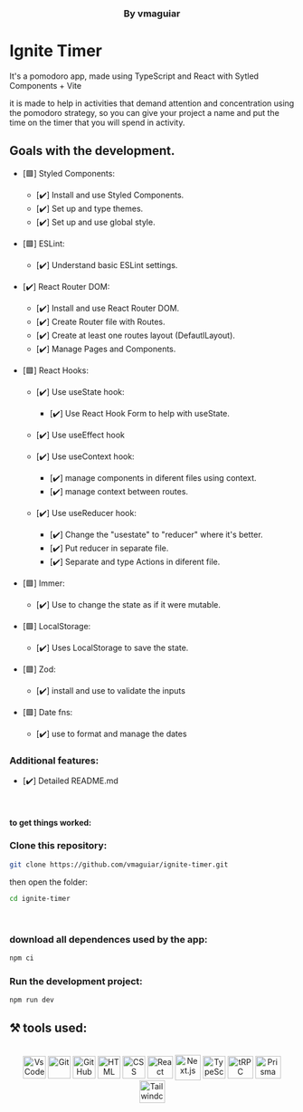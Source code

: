 <h3 style="display: block" align = "center"> By vmaguiar </ h3>

# Ignite Timer

It's a pomodoro app, made using TypeScript and React with Sytled Components + Vite <br>

it is made to help in activities that demand attention and concentration using the pomodoro strategy, so you can give your project a name and put the time on the timer that you will spend in activity.

<!-- ## This branch is my resolution for the FullStack with T3 stack choice

<p align='center'>
  <img width='600' src='src/assets/to_readme/t3-app-readme-gif.gif'
</p><br>

### The Front-End only resolution is on front-end-only-branch

<p align='center'>
  <img width='400' src='src/assets/to_readme/front-app-readme-gif.gif'
</p><br> -->

## Goals with the development.

- [🟩] Styled Components:
  - [✔️] Install and use Styled Components.
  - [✔️] Set up and type themes.
  - [✔️] Set up and use global style.
  
- [🟩] ESLint:
  - [✔️] Understand basic ESLint settings.

- [✔️] React Router DOM:
  - [✔️] Install and use React Router DOM.
  - [✔️] Create Router file with Routes.
  - [✔️] Create at least one routes layout (DefautlLayout).
  - [✔️] Manage Pages and Components.
  
- [🟩] React Hooks:
  - [✔️] Use useState hook:
    - [✔️] Use React Hook Form to help with useState.
    
  - [✔️] Use useEffect hook

  - [✔️] Use useContext hook:
    - [✔️] manage components in diferent files using context.
    - [✔️] manage context between routes.

  - [✔️] Use useReducer hook:
    - [✔️] Change the "usestate" to "reducer" where it's better.
    - [✔️] Put reducer in separate file.
    - [✔️] Separate and type Actions in diferent file.

- [🟩] Immer:
  - [✔️] Use to change the state as if it were mutable.
  
- [🟩] LocalStorage:
  - [✔️] Uses LocalStorage to save the state.

- [🟩] Zod:
  - [✔️] install and use to validate the inputs
  
- [🟩] Date fns:
  - [✔️] use to format and manage the dates <br>

### Additional features:

* [✔️] Detailed README.md

<br>

<!-- ## FullStack TypeScript: Front-End and Back-End (Tecnology of your choice) Todo List.

- [] Implement a full-stack Todo List application using TypeScript.
- [] Choose your preferred technology stack for the back-end (e.g., Node.js with Express, NestJS, Next, etc.).
- [] Use React.js with Next.js for the front-end development.
- [] Display a list of tasks with the ability to add, update, and delete tasks.
- [] Include proper error handling and validation.
- [] Add a search/filter feature to search for specific tasks.
- [] Implement a user-friendly UI with appropriate styling.
- [] Design a RESTful API for CRUD operations on the back-end.
- [] Connect the front-end application to the back-end using appropriate API calls.
- [] Handle data synchronization between the client and server. <br>


## FullStack with T3 Stack: Use create-t3-app for bootstrap your Todo List app.

- [✔️] Implement a full-stack Todo List application using create-t3-app.
- [✔️] Use create-t3-app (https://create.t3.gg/) to bootstrap your project.
- [✔️] The back-end will be automatically set up using the create-t3-app stack.
- [✔️] Use React.js with Next.js for the front-end development.
- [✔️] Display a list of tasks with the ability to add, update, and delete tasks
- [✔️] Include proper error handling and validation.
- [-] Add a search/filter feature to search for specific tasks.
- [✔️] Implement a user-friendly UI with appropriate styling.
- [✔️] Design a RESTful API for CRUD operations on the back-end.
- [✔️] Handle data synchronization between the client and server.

### Additional features:

* [-] Card feature with title and todo's (like google keep list).
* [-] display all the cards created.
* [✔️] Detailed README.md -->


#### to get things worked:

### Clone this repository:

```bash 
git clone https://github.com/vmaguiar/ignite-timer.git
```

then open the folder:
```bash 
cd ignite-timer
```
<br>

### download all dependences used by the app:

```bash 
npm ci
```

### Run the development project:

```bash 
npm run dev
```

## ⚒️  tools used:

</div>


 <div style="display: inline_block" align = "center"><br>

  <img align="center" alt="VsCode " height="40" width="40" src="https://cdn.icon-icons.com/icons2/2107/PNG/512/file_type_vscode_icon_130084.png" />
  <img align="center" alt="Git" height="40" width="40" src="https://git-scm.com/images/logos/downloads/Git-Icon-1788C.png" />
  <img align="center" alt="GitHub" height="40" width="40" src="https://cdn-icons-png.flaticon.com/512/25/25231.png" />
  <img align="center" alt="HTML" height="40" width="40" src="https://cdn.jsdelivr.net/gh/devicons/devicon/icons/html5/html5-original.svg" />
  <img align="center" alt="CSS" height="40" width="40" src="https://cdn.jsdelivr.net/gh/devicons/devicon/icons/css3/css3-original.svg"/>
  <img align="center" alt="React " height="40" width="45" src="https://upload.wikimedia.org/wikipedia/commons/thumb/a/a7/React-icon.svg/2300px-React-icon.svg.png" />
  <img align="center" alt="Next.js" height="45" width="45" src="https://cdn.worldvectorlogo.com/logos/nextjs-13.svg" />
  <img align="center" alt="TypeScript" height="40" width="40" src="https://cdn.worldvectorlogo.com/logos/typescript.svg" />
  <img align="center" alt="tRPC " height="40" width="45" src="https://trpc.io/img/logo.svg" />
  <img align="center" alt="Prisma " height="40" width="45" src="https://cdn.worldvectorlogo.com/logos/prisma-2.svg" />
  <img align="center" alt="Tailwindcss " height="40" width="45" src="https://cdn.worldvectorlogo.com/logos/tailwind-css-1.svg" />
            
</div>

